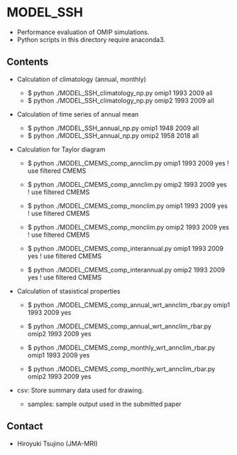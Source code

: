 MODEL_SSH
========

  * Performance evaluation of OMIP simulations.
  * Python scripts in this directory require anaconda3.


Contents
-------

  * Calculation of climatology (annual, monthly)

    - $ python ./MODEL_SSH_climatology_np.py omip1 1993 2009 all
    - $ python ./MODEL_SSH_climatology_np.py omip2 1993 2009 all


  * Calculation of time series of annual mean

    - $ python ./MODEL_SSH_annual_np.py omip1 1948 2009 all
    - $ python ./MODEL_SSH_annual_np.py omip2 1958 2018 all


  * Calculation for Taylor diagram

    - $ python ./MODEL_CMEMS_comp_annclim.py omip1 1993 2009 yes ! use filtered CMEMS
    - $ python ./MODEL_CMEMS_comp_annclim.py omip2 1993 2009 yes ! use filtered CMEMS

    - $ python ./MODEL_CMEMS_comp_monclim.py omip1 1993 2009 yes ! use filtered CMEMS
    - $ python ./MODEL_CMEMS_comp_monclim.py omip2 1993 2009 yes ! use filtered CMEMS

    - $ python ./MODEL_CMEMS_comp_interannual.py omip1 1993 2009 yes ! use filtered CMEMS
    - $ python ./MODEL_CMEMS_comp_interannual.py omip2 1993 2009 yes ! use filtered CMEMS


  * Calculation of stasistical properties

    - $ python ./MODEL_CMEMS_comp_annual_wrt_annclim_rbar.py omip1 1993 2009 yes
    - $ python ./MODEL_CMEMS_comp_annual_wrt_annclim_rbar.py omip2 1993 2009 yes

    - $ python ./MODEL_CMEMS_comp_monthly_wrt_annclim_rbar.py omip1 1993 2009 yes
    - $ python ./MODEL_CMEMS_comp_monthly_wrt_annclim_rbar.py omip2 1993 2009 yes

  * csv: Store summary data used for drawing.

    - samples: sample output used in the submitted paper


Contact
--------

  * Hiroyuki Tsujino (JMA-MRI)
